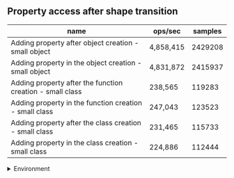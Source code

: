 ## Property access after shape transition

|name|ops/sec|samples|
|-|-|-|
|Adding property after object creation - small object|4,858,415|2429208|
|Adding property in the object creation - small object|4,831,872|2415937|
|Adding property after the function creation - small class|238,565|119283|
|Adding property in the function creation - small class|247,043|123523|
|Adding property after the class creation - small class|231,465|115733|
|Adding property in the class creation - small class|224,886|112444|


<details>
<summary>Environment</summary>

* __Machine:__ linux x64 | 4 vCPUs | 7.6GB Mem
* __Run:__ Wed Sep 25 2024 21:53:10 GMT+0000 (Coordinated Universal Time)
</details>

<!--
{"environment":{"platform":"linux","arch":"x64","cpus":4,"totalMemory":7.597896575927734},"benchmarks":[{"name":"Adding property after object creation - small object","opsSec":4858415.416993222,"samples":2429208},{"name":"Adding property in the object creation - small object","opsSec":4831872.608419918,"samples":2415937},{"name":"Adding property after the function creation - small class","opsSec":238565.11396921915,"samples":119283},{"name":"Adding property in the function creation - small class","opsSec":247043.93915949162,"samples":123523},{"name":"Adding property after the class creation - small class","opsSec":231465.388005381,"samples":115733},{"name":"Adding property in the class creation - small class","opsSec":224886.26522729945,"samples":112444}]}-->

